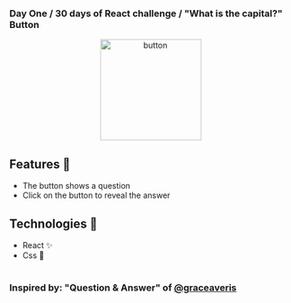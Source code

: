 ### Day One / 30 days of React challenge / "What is the capital?" Button

<p  align="center">
<img  src="https://media.giphy.com/media/9DavVitIZ26jH0aK7s/giphy.gif" height="180" alt="button">
</p>

## Features :unicorn: 
* The button shows a question
* Click on the button to reveal the answer

## Technologies :mag_right:
* React :sparkles:
* Css :nail_care:
#
### Inspired by: "Question & Answer" of [@graceaveris](https://github.com/graceaveris)
